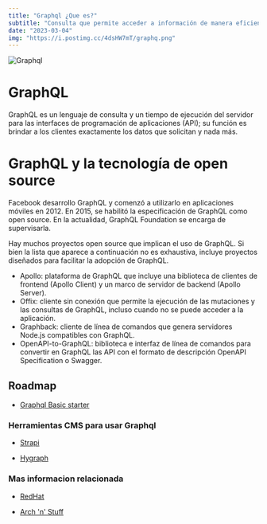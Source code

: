 ```yaml
---
title: "Graphql ¿Que es?"
subtitle: "Consulta que permite acceder a información de manera eficiente y veloz. Optimiza la búsqueda y recuperación de datos de manera rápida"
date: "2023-03-04"
img: "https://i.postimg.cc/4dsHW7mT/graphq.png"
---
```




![Graphql](https://i.postimg.cc/dtJkGdJZ/graphql-rest-diagram.jpg)


# GraphQL

GraphQL es un lenguaje de consulta y un tiempo de ejecución del servidor para las interfaces de programación de aplicaciones (API); su función es brindar a los clientes exactamente los datos que solicitan y nada más.





# GraphQL y la tecnología de open source
Facebook desarrollo GraphQL y comenzó a utilizarlo en aplicaciones móviles en 2012. En 2015, se habilitó la especificación de GraphQL como open source. En la actualidad, GraphQL Foundation se encarga de supervisarla.

Hay muchos proyectos open source que implican el uso de GraphQL. Si bien la lista que aparece a continuación no es exhaustiva, incluye proyectos diseñados para facilitar la adopción de GraphQL.






- Apollo: plataforma de GraphQL que incluye una biblioteca de clientes de frontend (Apollo Client) y un marco de servidor de backend (Apollo Server).
- Offix: cliente sin conexión que permite la ejecución de las mutaciones y las consultas de GraphQL, incluso cuando no se puede acceder a la aplicación.
- Graphback: cliente de línea de comandos que genera servidores Node.js compatibles con GraphQL.
- OpenAPI-to-GraphQL: biblioteca e interfaz de línea de comandos para convertir en GraphQL las API con el formato de descripción OpenAPI Specification o Swagger.




## Roadmap

- [Graphql Basic starter](https://www.youtube.com/watch?v=QG-qbmW-wes)

### Herramientas CMS para usar Graphql

- [Strapi](https://strapi.io/)

- [Hygraph](https://hygraph.com/)


### Mas informacion relacionada

- [RedHat](https://www.redhat.com/es/topics/api/what-is-graphql)

- [Arch 'n' Stuff](https://archnstuff.com/)

